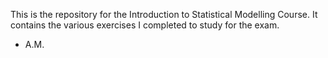 This is the repository for the Introduction to Statistical Modelling Course.
It contains the various exercises I completed to study for the exam.

- A.M.
